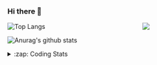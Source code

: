 ### Hi there 👋

<!--
**tao8687/tao8687** is a ✨ _special_ ✨ repository because its `README.md` (this file) appears on your GitHub profile.

Here are some ideas to get you started:

- 🔭 I’m currently working on ...
- 🌱 I’m currently learning ...
- 👯 I’m looking to collaborate on ...
- 🤔 I’m looking for help with ...
- 💬 Ask me about ...
- 📫 How to reach me: ...
- 😄 Pronouns: ...
- ⚡ Fun fact: ...
-->

<img align='right' src="https://media.giphy.com/media/M9gbBd9nbDrOTu1Mqx/giphy.gif" width="200">

  
![Top Langs](https://github-readme-stats.vercel.app/api/top-langs/?username=tao8687&layout=compact&title_color=23238E&text_color=A67D3D)

![Anurag's github stats](https://github-readme-stats.vercel.app/api?username=tao8687&show_icons=true&&text_color=A67D3D&title_color=23238E&show_icons=false&count_private=true&hide=stars)

<details>
  <summary>:zap: Coding Stats</summary>
  <b>
<!--START_SECTION:waka-->
![Code Time](http://img.shields.io/badge/Code%20Time-0%20secs-blue)

![Profile Views](http://img.shields.io/badge/Profile%20Views-27-blue)

**🐱 My GitHub Data** 

> 🏆 160 Contributions in the Year 2022
 > 
> 📦 1.3 MB Used in GitHub's Storage 
 > 
> 🚫 Not Opted to Hire
 > 
> 📜 55 Public Repositories 
 > 
> 🔑 24 Private Repositories  
 > 
**I'm an Early 🐤** 

```text
🌞 Morning    107 commits    ██████████████████░░░░░░░   74.83% 
🌆 Daytime    11 commits     ██░░░░░░░░░░░░░░░░░░░░░░░   7.69% 
🌃 Evening    25 commits     ████░░░░░░░░░░░░░░░░░░░░░   17.48% 
🌙 Night      0 commits      ░░░░░░░░░░░░░░░░░░░░░░░░░   0.0%

```
📅 **I'm Most Productive on Monday** 

```text
Monday       32 commits     █████░░░░░░░░░░░░░░░░░░░░   22.38% 
Tuesday      24 commits     ████░░░░░░░░░░░░░░░░░░░░░   16.78% 
Wednesday    26 commits     ████░░░░░░░░░░░░░░░░░░░░░   18.18% 
Thursday     18 commits     ███░░░░░░░░░░░░░░░░░░░░░░   12.59% 
Friday       14 commits     ██░░░░░░░░░░░░░░░░░░░░░░░   9.79% 
Saturday     14 commits     ██░░░░░░░░░░░░░░░░░░░░░░░   9.79% 
Sunday       15 commits     ██░░░░░░░░░░░░░░░░░░░░░░░   10.49%

```


📊 **This Week I Spent My Time On** 

```text
⌚︎ Time Zone: Asia/Shanghai

💬 Programming Languages: 
C                        4 hrs 7 mins        ███████████████████░░░░░░   78.35% 
C++                      34 mins             ██░░░░░░░░░░░░░░░░░░░░░░░   11.01% 
Markdown                 23 mins             █░░░░░░░░░░░░░░░░░░░░░░░░   7.33% 
Text                     6 mins              ░░░░░░░░░░░░░░░░░░░░░░░░░   2.14% 
Makefile                 1 min               ░░░░░░░░░░░░░░░░░░░░░░░░░   0.5%

🔥 Editors: 
VS Code                  5 hrs 16 mins       █████████████████████████   100.0%

🐱‍💻 Projects: 
vc0768                   4 hrs 43 mins       ██████████████████████░░░   89.78% 
samples                  32 mins             ██░░░░░░░░░░░░░░░░░░░░░░░   10.2% 
蒙特卡洛                     0 secs              ░░░░░░░░░░░░░░░░░░░░░░░░░   0.02%

💻 Operating System: 
Linux                    5 hrs 16 mins       █████████████████████████   100.0%

```

**I Mostly Code in Python** 

```text
Python                   9 repos             ████████░░░░░░░░░░░░░░░░░   32.14% 
C                        6 repos             █████░░░░░░░░░░░░░░░░░░░░   21.43% 
C++                      5 repos             ████░░░░░░░░░░░░░░░░░░░░░   17.86% 
Shell                    2 repos             █░░░░░░░░░░░░░░░░░░░░░░░░   7.14% 
JavaScript               2 repos             █░░░░░░░░░░░░░░░░░░░░░░░░   7.14%

```


**Timeline**

![Chart not found](https://raw.githubusercontent.com/tao8687/tao8687/master/charts/bar_graph.png) 


 Last Updated on 08/06/2022 01:53:18 UTC
<!--END_SECTION:waka-->
</details>
